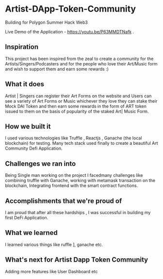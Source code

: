 # Artist-DApp-Token-Community
Building for Polygon Summer Hack Web3 

Live Demo of the Application - https://youtu.be/P63MMDTNafk .
## Inspiration
This project has been inspired from the zeal to create a community for the Artists/Singers/Podcasters and for the people who love their Art/Music form and wish to support them and earn some rewards :)
## What it does
Artist | Singers can register their Art Forms on the website and Users can see a variety of Art Forms or Music whichever they love they can stake their Mock DAI Token and then earn some rewards in the form of ART token issued to them on the basis of popularity of the staked Art| Music Form.
## How we built it
I used various technologies like Truffle , Reactjs , Ganache (the local blockchain) for testing.
Many tech stack used finally to create a beautiful Art Community Defi Application.
## Challenges we ran into
Being Single man working on the project I facedmany challenges like combining truffle with Ganache,
working with metamask transaction on the blockchain,
Integrating frontend with the smart contract functions.
## Accomplishments that we're proud of
I am proud that after all these hardships , I was successful in building my first DeFi Application.
## What we learned
I learned various things like ruffle ], ganache etc.
## What's next for Artist Dapp Token Community
Adding more features like User Dashboard etc
